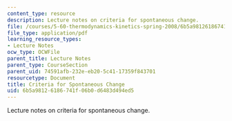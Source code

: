```yaml
---
content_type: resource
description: Lecture notes on criteria for spontaneous change.
file: /courses/5-60-thermodynamics-kinetics-spring-2008/6b5a98126186741f06b0d6483d494ed5_lec_12.pdf
file_type: application/pdf
learning_resource_types:
- Lecture Notes
ocw_type: OCWFile
parent_title: Lecture Notes
parent_type: CourseSection
parent_uid: 74591afb-232e-eb20-5c41-17359f843701
resourcetype: Document
title: Criteria for Spontaneous Change
uid: 6b5a9812-6186-741f-06b0-d6483d494ed5
---
```

Lecture notes on criteria for spontaneous change.

